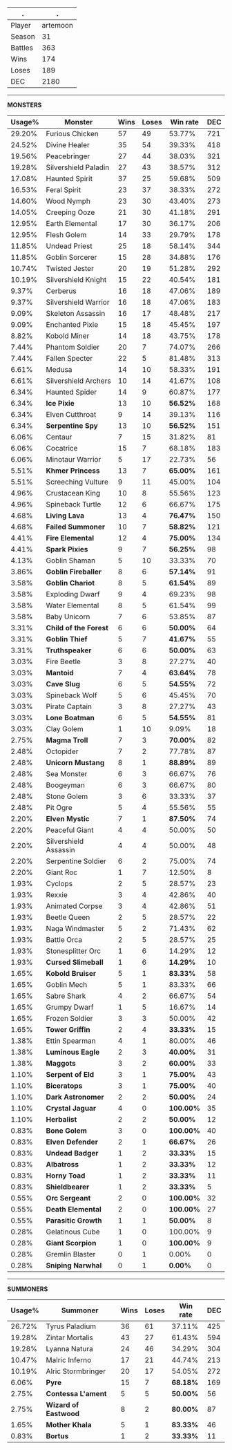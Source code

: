 .|.
|-|-
Player|artemoon
Season|31
Battles|363
Wins|174
Loses|189
DEC|2180

---
**MONSTERS**

Usage%|Monster|Wins|Loses|Win rate|DEC|
-|-|-|-|-|-|
29.20%|Furious Chicken|57|49|53.77%|721|
24.52%|Divine Healer|35|54|39.33%|418|
19.56%|Peacebringer|27|44|38.03%|321|
19.28%|Silvershield Paladin|27|43|38.57%|312|
17.08%|Haunted Spirit|37|25|59.68%|509|
16.53%|Feral Spirit|23|37|38.33%|272|
14.60%|Wood Nymph|23|30|43.40%|273|
14.05%|Creeping Ooze|21|30|41.18%|291|
12.95%|Earth Elemental|17|30|36.17%|206|
12.95%|Flesh Golem|14|33|29.79%|178|
11.85%|Undead Priest|25|18|58.14%|344|
11.85%|Goblin Sorcerer|15|28|34.88%|176|
10.74%|Twisted Jester|20|19|51.28%|292|
10.19%|Silvershield Knight|15|22|40.54%|181|
9.37%|Cerberus|16|18|47.06%|189|
9.37%|Silvershield Warrior|16|18|47.06%|183|
9.09%|Skeleton Assassin|16|17|48.48%|217|
9.09%|Enchanted Pixie|15|18|45.45%|197|
8.82%|Kobold Miner|14|18|43.75%|178|
7.44%|Phantom Soldier|20|7|74.07%|266|
7.44%|Fallen Specter|22|5|81.48%|313|
6.61%|Medusa|14|10|58.33%|191|
6.61%|Silvershield Archers|10|14|41.67%|108|
6.34%|Haunted Spider|14|9|60.87%|177|
6.34%|**Ice Pixie**|13|10|**56.52%**|168|
6.34%|Elven Cutthroat|9|14|39.13%|116|
6.34%|**Serpentine Spy**|13|10|**56.52%**|151|
6.06%|Centaur|7|15|31.82%|81|
6.06%|Cocatrice|15|7|68.18%|183|
6.06%|Minotaur Warrior|5|17|22.73%|56|
5.51%|**Khmer Princess**|13|7|**65.00%**|161|
5.51%|Screeching Vulture|9|11|45.00%|104|
4.96%|Crustacean King|10|8|55.56%|123|
4.96%|Spineback Turtle|12|6|66.67%|175|
4.68%|**Living Lava**|13|4|**76.47%**|150|
4.68%|**Failed Summoner**|10|7|**58.82%**|121|
4.41%|**Fire Elemental**|12|4|**75.00%**|134|
4.41%|**Spark Pixies**|9|7|**56.25%**|98|
4.13%|Goblin Shaman|5|10|33.33%|70|
3.86%|**Goblin Fireballer**|8|6|**57.14%**|91|
3.58%|**Goblin Chariot**|8|5|**61.54%**|89|
3.58%|Exploding Dwarf|9|4|69.23%|98|
3.58%|Water Elemental|8|5|61.54%|99|
3.58%|Baby Unicorn|7|6|53.85%|87|
3.31%|**Child of the Forest**|6|6|**50.00%**|64|
3.31%|**Goblin Thief**|5|7|**41.67%**|55|
3.31%|**Truthspeaker**|6|6|**50.00%**|63|
3.03%|Fire Beetle|3|8|27.27%|40|
3.03%|**Mantoid**|7|4|**63.64%**|78|
3.03%|**Cave Slug**|6|5|**54.55%**|72|
3.03%|Spineback Wolf|5|6|45.45%|70|
3.03%|Pirate Captain|3|8|27.27%|43|
3.03%|**Lone Boatman**|6|5|**54.55%**|81|
3.03%|Clay Golem|1|10|9.09%|18|
2.75%|**Magma Troll**|7|3|**70.00%**|82|
2.48%|Octopider|7|2|77.78%|87|
2.48%|**Unicorn Mustang**|8|1|**88.89%**|89|
2.48%|Sea Monster|6|3|66.67%|76|
2.48%|Boogeyman|6|3|66.67%|80|
2.48%|Stone Golem|3|6|33.33%|37|
2.48%|Pit Ogre|5|4|55.56%|55|
2.20%|**Elven Mystic**|7|1|**87.50%**|74|
2.20%|Peaceful Giant|4|4|50.00%|50|
2.20%|Silvershield Assassin|4|4|50.00%|48|
2.20%|Serpentine Soldier|6|2|75.00%|74|
2.20%|Giant Roc|1|7|12.50%|8|
1.93%|Cyclops|2|5|28.57%|23|
1.93%|Rexxie|3|4|42.86%|40|
1.93%|Animated Corpse|3|4|42.86%|51|
1.93%|Beetle Queen|2|5|28.57%|22|
1.93%|Naga Windmaster|5|2|71.43%|62|
1.93%|Battle Orca|2|5|28.57%|25|
1.93%|Stonesplitter Orc|1|6|14.29%|12|
1.93%|**Cursed Slimeball**|1|6|**14.29%**|10|
1.65%|**Kobold Bruiser**|5|1|**83.33%**|58|
1.65%|Goblin Mech|5|1|83.33%|66|
1.65%|Sabre Shark|4|2|66.67%|54|
1.65%|Grumpy Dwarf|1|5|16.67%|14|
1.65%|Frozen Soldier|3|3|50.00%|42|
1.65%|**Tower Griffin**|2|4|**33.33%**|15|
1.38%|Ettin Spearman|4|1|80.00%|46|
1.38%|**Luminous Eagle**|2|3|**40.00%**|31|
1.38%|**Maggots**|3|2|**60.00%**|33|
1.10%|**Serpent of Eld**|3|1|**75.00%**|43|
1.10%|**Biceratops**|3|1|**75.00%**|40|
1.10%|**Dark Astronomer**|2|2|**50.00%**|24|
1.10%|**Crystal Jaguar**|4|0|**100.00%**|35|
1.10%|**Herbalist**|2|2|**50.00%**|12|
0.83%|**Bone Golem**|3|0|**100.00%**|40|
0.83%|**Elven Defender**|2|1|**66.67%**|26|
0.83%|**Undead Badger**|1|2|**33.33%**|15|
0.83%|**Albatross**|1|2|**33.33%**|12|
0.83%|**Horny Toad**|1|2|**33.33%**|11|
0.83%|**Shieldbearer**|1|2|**33.33%**|5|
0.55%|**Orc Sergeant**|2|0|**100.00%**|32|
0.55%|**Death Elemental**|2|0|**100.00%**|27|
0.55%|**Parasitic Growth**|1|1|**50.00%**|8|
0.28%|Gelatinous Cube|1|0|100.00%|9|
0.28%|**Giant Scorpion**|1|0|**100.00%**|9|
0.28%|Gremlin Blaster|0|1|0.00%|0|
0.28%|**Sniping Narwhal**|0|1|**0.00%**|0|

---
**SUMMONERS**

Usage%|Summoner|Wins|Loses|Win rate|DEC|
-|-|-|-|-|-|
26.72%|Tyrus Paladium|36|61|37.11%|425|
19.28%|Zintar Mortalis|43|27|61.43%|594|
19.28%|Lyanna Natura|24|46|34.29%|304|
10.47%|Malric Inferno|17|21|44.74%|213|
10.19%|Alric Stormbringer|20|17|54.05%|272|
6.06%|**Pyre**|15|7|**68.18%**|169|
2.75%|**Contessa L'ament**|5|5|**50.00%**|56|
2.75%|**Wizard of Eastwood**|8|2|**80.00%**|87|
1.65%|**Mother Khala**|5|1|**83.33%**|46|
0.83%|**Bortus**|1|2|**33.33%**|11|
